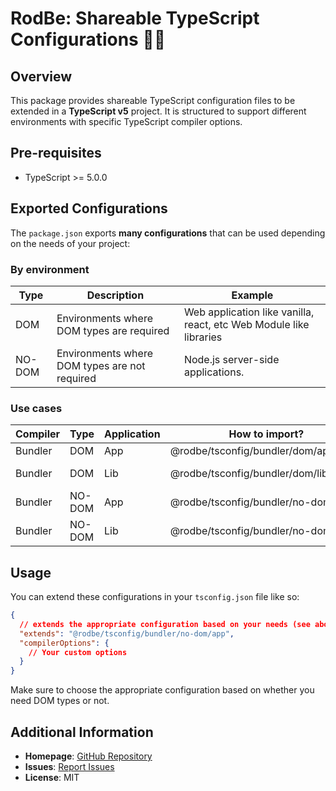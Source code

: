 # RodBe: Shareable TypeScript Configurations 🧙‍♂️

## Overview

This package provides shareable TypeScript configuration files to be extended in a **TypeScript v5** project. It is structured to support different environments with specific TypeScript compiler options.

## Pre-requisites

- TypeScript >= 5.0.0


## Exported Configurations

The `package.json` exports **many configurations** that can be used depending on the needs of your project:


### By environment

| Type   | Description                                   | Example                                                            |
|--------|-----------------------------------------------|--------------------------------------------------------------------|
| DOM    | Environments where DOM types are required     | Web application like vanilla, react, etc Web Module like libraries |
| NO-DOM | Environments where DOM types are not required | Node.js server-side applications.                                  |


### Use cases

| Compiler | Type   | Application | How to import?                           | Example                   |
|----------|--------|-------------|------------------------------------------|---------------------------|
| Bundler  | DOM    | App         | @rodbe/tsconfig/bundler/dom/app/react    | react                     |
| Bundler  | DOM    | Lib         | @rodbe/tsconfig/bundler/dom/lib          | js module                 |
| Bundler  | NO-DOM | App         | @rodbe/tsconfig/bundler/no-dom/app       | CLI                       |
| Bundler  | NO-DOM | Lib         | @rodbe/tsconfig/bundler/no-dom/lib       | nodejs module             |


## Usage

You can extend these configurations in your `tsconfig.json` file like so:

```json
{
  // extends the appropriate configuration based on your needs (see above "how to import" col)
  "extends": "@rodbe/tsconfig/bundler/no-dom/app",
  "compilerOptions": {
    // Your custom options
  }
}
```

Make sure to choose the appropriate configuration based on whether you need DOM types or not.

## Additional Information

- **Homepage**: [GitHub Repository](https://github.com/rodbe-io/tsconfig)
- **Issues**: [Report Issues](https://github.com/rodbe-io/tsconfig/issues)
- **License**: MIT